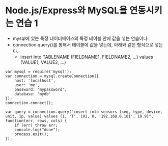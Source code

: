 Node.js/Express와 MySQL을 연동시키는 연습 1
=============================================

* mysql에 있는 특정 데이터베이스의 특정 테이블 안에 값을 넣는 연습이다.
* connection.query()를 통해서 테이블에 값을 넣는데, 아래와 같은 형식으로 넣는다.
	* insert into TABLENAME	(FIELDNAME1, FIELDNAME2, ...) values (VALUE1, VALUE2, ...)

~~~
var mysql = require('mysql');
var connection = mysql.createConnection({
	host: 'localhost',
	user: 'me',
	password: 'mypassword',
	database: 'mydb'
});
connection.connect();

var query = connection.query("insert into sensors (seq, type, device, unit, ip, value) values (1, 'T', 102, 0, '192.168.0.101', 10.9)", function(err, rows, cols) {
	if (err) throw err;
	console.log("done");
	process.exit();
});
